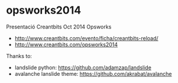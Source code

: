 opsworks2014
============

Presentació Creantbits Oct 2014 Opsworks

* http://www.creantbits.com/evento/ficha/creantbits-reload/
* http://www.creantbits.com/opsworks2014

Thanks to: 

* landslide python: https://github.com/adamzap/landslide
* avalanche lanslide theme:  https://github.com/akrabat/avalanche
